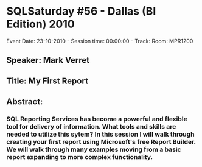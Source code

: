 # SQLSaturday #56 - Dallas (BI Edition) 2010
Event Date: 23-10-2010 - Session time: 00:00:00 - Track: Room: MPR1200
## Speaker: Mark Verret
## Title: My First Report
## Abstract:
### SQL Reporting Services has become a powerful and flexible tool for delivery of information.  What tools and skills are needed to utilize this sytem?  In this session I will walk through creating your first report using Microsoft's free Report Builder.  We will walk through many examples moving from a basic report expanding to more complex functionality.
